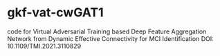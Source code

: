 # gkf-vat-cwGAT1
code for Virtual Adversarial Training based Deep Feature Aggregation Network from Dynamic Effective Connectivity for MCI Identification
DOI: 10.1109/TMI.2021.3110829

